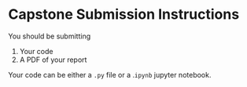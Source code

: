 # Capstone Submission Instructions

You should be submitting

1. Your code
2. A PDF of your report

Your code can be either a `.py` file or a .`ipynb` jupyter notebook.